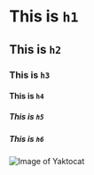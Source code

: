 # This is `h1`
## This is `h2`
### This is `h3`
#### This is `h4`
##### This is `h5`
##### This is `h6`
![Image of Yaktocat](https://octodex.github.com/images/yaktocat.png)
